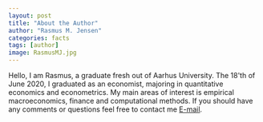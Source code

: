 ```yaml
---
layout: post
title: "About the Author"
author: "Rasmus M. Jensen"
categories: facts
tags: [author]
image: RasmusMJ.jpg
---
```

Hello, I am Rasmus, a graduate fresh out of Aarhus University. The 18'th of June 2020, I graduated as an economist, majoring in quantitative economics and econometrics. My main areas of interest is empirical macroeconomics, finance and computational methods. If you should have any comments or questions feel free to contact me [E-mail](mailto:RasmusJensen96@outlook.com).
